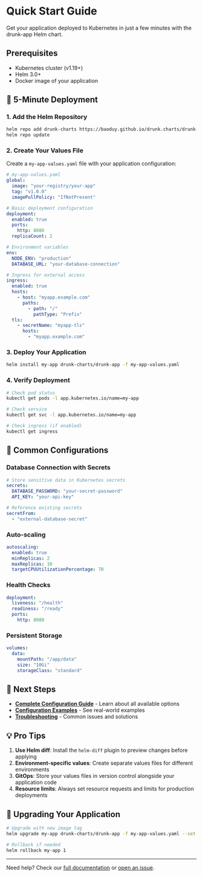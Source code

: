 # Quick Start Guide

Get your application deployed to Kubernetes in just a few minutes with the drunk-app Helm chart.

## Prerequisites

- Kubernetes cluster (v1.19+)
- Helm 3.0+
- Docker image of your application

## 🚀 5-Minute Deployment

### 1. Add the Helm Repository

```bash
helm repo add drunk-charts https://baoduy.github.io/drunk.charts/drunk-app
helm repo update
```

### 2. Create Your Values File

Create a `my-app-values.yaml` file with your application configuration:

```yaml
# my-app-values.yaml
global:
  image: "your-registry/your-app"
  tag: "v1.0.0"
  imagePullPolicy: "IfNotPresent"

# Basic deployment configuration
deployment:
  enabled: true
  ports:
    http: 8080
  replicaCount: 2

# Environment variables
env:
  NODE_ENV: "production"
  DATABASE_URL: "your-database-connection"

# Ingress for external access
ingress:
  enabled: true
  hosts:
    - host: "myapp.example.com"
      paths:
        - path: "/"
          pathType: "Prefix"
  tls:
    - secretName: "myapp-tls"
      hosts:
        - "myapp.example.com"
```

### 3. Deploy Your Application

```bash
helm install my-app drunk-charts/drunk-app -f my-app-values.yaml
```

### 4. Verify Deployment

```bash
# Check pod status
kubectl get pods -l app.kubernetes.io/name=my-app

# Check service
kubectl get svc -l app.kubernetes.io/name=my-app

# Check ingress (if enabled)
kubectl get ingress
```

## 🔧 Common Configurations

### Database Connection with Secrets

```yaml
# Store sensitive data in Kubernetes secrets
secrets:
  DATABASE_PASSWORD: "your-secret-password"
  API_KEY: "your-api-key"

# Reference existing secrets
secretFrom:
  - "external-database-secret"
```

### Auto-scaling

```yaml
autoscaling:
  enabled: true
  minReplicas: 2
  maxReplicas: 10
  targetCPUUtilizationPercentage: 70
```

### Health Checks

```yaml
deployment:
  liveness: "/health"
  readiness: "/ready"
  ports:
    http: 8080
```

### Persistent Storage

```yaml
volumes:
  data:
    mountPath: "/app/data"
    size: "10Gi"
    storageClass: "standard"
```

## 🎯 Next Steps

- **[Complete Configuration Guide](./drunk-app.md)** - Learn about all available options
- **[Configuration Examples](./examples/)** - See real-world examples
- **[Troubleshooting](./troubleshooting.md)** - Common issues and solutions

## 💡 Pro Tips

1. **Use Helm diff**: Install the `helm-diff` plugin to preview changes before applying
2. **Environment-specific values**: Create separate values files for different environments
3. **GitOps**: Store your values files in version control alongside your application code
4. **Resource limits**: Always set resource requests and limits for production deployments

## 🔄 Upgrading Your Application

```bash
# Upgrade with new image tag
helm upgrade my-app drunk-charts/drunk-app -f my-app-values.yaml --set global.tag=v1.1.0

# Rollback if needed
helm rollback my-app 1
```

---

Need help? Check our [full documentation](./README.md) or [open an issue](https://github.com/baoduy/drunk.charts/issues).